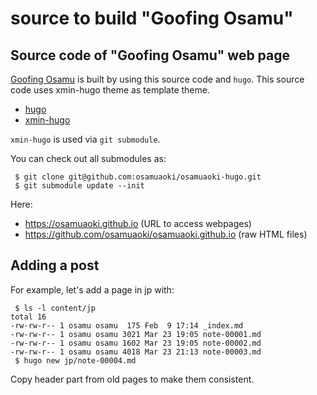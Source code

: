 # source to build "Goofing Osamu"

## Source code of "Goofing Osamu" web page

[Goofing Osamu](https://osamuaoki.github.io) is built by using this source code
and `hugo`.  This source code uses xmin-hugo theme as template theme.

  * [hugo](https://gohugo.io/)
  * [xmin-hugo](https://github.com/yihui/hugo-xmin)

`xmin-hugo` is used via `git submodule`.

You can check out all submodules as:

```
 $ git clone git@github.com:osamuaoki/osamuaoki-hugo.git
 $ git submodule update --init
```

Here:

  * https://osamuaoki.github.io (URL to access webpages)
  * https://github.com/osamuaoki/osamuaoki.github.io (raw HTML files)

## Adding a post

For example, let's add a page in jp with:

```
 $ ls -l content/jp
total 16
-rw-rw-r-- 1 osamu osamu  175 Feb  9 17:14 _index.md
-rw-rw-r-- 1 osamu osamu 3021 Mar 23 19:05 note-00001.md
-rw-rw-r-- 1 osamu osamu 1602 Mar 23 19:05 note-00002.md
-rw-rw-r-- 1 osamu osamu 4018 Mar 23 21:13 note-00003.md
 $ hugo new jp/note-00004.md
```

Copy header part from old pages to make them consistent.



